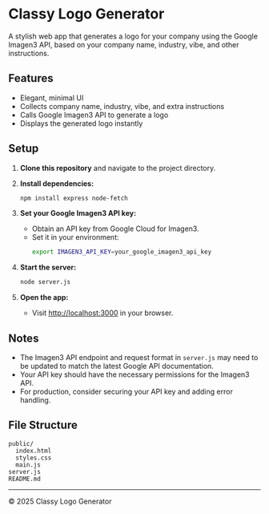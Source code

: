 # Classy Logo Generator

A stylish web app that generates a logo for your company using the Google Imagen3 API, based on your company name, industry, vibe, and other instructions.

## Features

- Elegant, minimal UI
- Collects company name, industry, vibe, and extra instructions
- Calls Google Imagen3 API to generate a logo
- Displays the generated logo instantly

## Setup

1. **Clone this repository** and navigate to the project directory.

2. **Install dependencies:**

   ```bash
   npm install express node-fetch
   ```

3. **Set your Google Imagen3 API key:**

   - Obtain an API key from Google Cloud for Imagen3.
   - Set it in your environment:
     ```bash
     export IMAGEN3_API_KEY=your_google_imagen3_api_key
     ```

4. **Start the server:**

   ```bash
   node server.js
   ```

5. **Open the app:**
   - Visit [http://localhost:3000](http://localhost:3000) in your browser.

## Notes

- The Imagen3 API endpoint and request format in `server.js` may need to be updated to match the latest Google API documentation.
- Your API key should have the necessary permissions for the Imagen3 API.
- For production, consider securing your API key and adding error handling.

## File Structure

```
public/
  index.html
  styles.css
  main.js
server.js
README.md
```

---

© 2025 Classy Logo Generator
